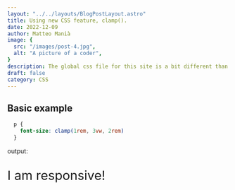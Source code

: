 ```yaml
---
layout: "../../layouts/BlogPostLayout.astro"
title: Using new CSS feature, clamp().
date: 2022-12-09
author: Matteo Manià
image: {
  src: "/images/post-4.jpg",
  alt: "A picture of a coder",
}
description: The global css file for this site is a bit different than I’d write things normally, but I’m trying to keep you from having to write a bunch of random classes.
draft: false
category: CSS
---
```


<h2>Basic example</h2>

```css
  p {
    font-size: clamp(1rem, 3vw, 2rem)
  }
```
output:
<p style="font-size: clamp(1rem, 3vw, 2rem)">
 I am responsive!
</p>